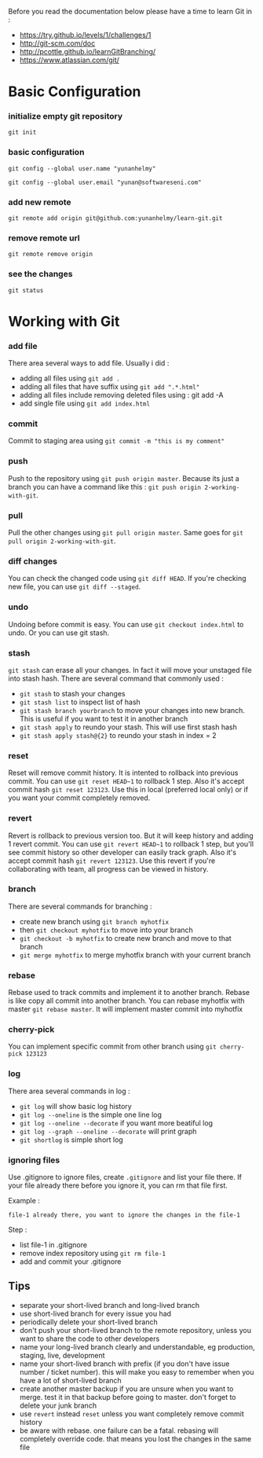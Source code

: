 Before you read the documentation below please have a time to learn Git in :

* https://try.github.io/levels/1/challenges/1
* http://git-scm.com/doc
* http://pcottle.github.io/learnGitBranching/
* https://www.atlassian.com/git/

Basic Configuration
===================

### initialize empty git repository

`git init`


### basic configuration

`git config --global user.name "yunanhelmy"`

`git config --global user.email "yunan@softwareseni.com"`


### add new remote

`git remote add origin git@github.com:yunanhelmy/learn-git.git`


### remove remote url

`git remote remove origin`


### see the changes

`git status`



Working with Git
===================

### add file

There area several ways to add file. Usually i did :
* adding all files using `git add .`
* adding all files that have suffix using `git add ".*.html"`
* adding all files include removing deleted files using : git add -A
* add single file using `git add index.html`

### commit
Commit to staging area using `git commit -m "this is my comment"`

### push
Push to the repository using `git push origin master`. Because its just a branch you can have a command like this : `git push origin 2-working-with-git`.

### pull
Pull the other changes using `git pull origin master`. Same goes for `git pull origin 2-working-with-git`.

### diff changes
You can check the changed code using `git diff HEAD`. If you're checking new file, you can use `git diff --staged`.

### undo
Undoing before commit is easy. You can use `git checkout index.html` to undo. Or you can use git stash.

### stash
`git stash` can erase all your changes. In fact it will move your unstaged file into stash hash. 
There are several command that commonly used :
* `git stash` to stash your changes
* `git stash list` to inspect list of hash
* `git stash branch yourbranch` to move your changes into new branch. This is useful if you want to test it in another branch
* `git stash apply` to reundo your stash. This will use first stash hash 
* `git stash apply stash@{2}` to reundo your stash in index = 2

### reset
Reset will remove commit history. It is intented to  rollback into previous commit. You can use `git reset HEAD~1` to rollback 1 step. Also it's accept commit hash `git reset 123123`. Use this in local (preferred local only) or if you want your commit completely removed.

### revert
Revert is rollback to previous version too. But it will keep history and adding 1 revert commit. You can use `git revert HEAD~1` to rollback 1 step, but you'll see commit history so other developer can easily track graph. Also it's accept commit hash `git revert 123123`. Use this revert if you're collaborating with team, all progress can be viewed in history.

### branch
There are several commands for branching :
* create new branch using `git branch myhotfix`
* then `git checkout myhotfix` to move into your branch
* `git checkout -b myhotfix` to create new branch and move to that branch
* `git merge myhotfix` to merge myhotfix branch with your current branch

### rebase
Rebase used to track commits and implement it to another branch. Rebase is like copy all commit into another branch. You can rebase myhotfix with master `git rebase master`. It will implement master commit into myhotfix

### cherry-pick
You can implement specific commit from other branch using `git cherry-pick 123123`

### log
There area several commands in log :
* `git log` will show basic log history
* `git log --oneline` is the simple one line log
* `git log --oneline --decorate` if you want more beatiful log
* `git log --graph --oneline --decorate` will print graph
* `git shortlog` is simple short log

### ignoring files
Use .gitignore to ignore files, create `.gitignore` and list your file there. If your file already there before you ignore it, you can rm that file first.

Example :

`file-1 already there, you want to ignore the changes in the file-1`

Step :
* list file-1 in .gitignore
* remove index repository using `git rm file-1`
* add and commit your .gitignore


## Tips
* separate your short-lived branch and long-lived branch
* use short-lived branch for every issue you had
* periodically delete your short-lived branch
* don't push your short-lived branch to the remote repository, unless you want to share the code to other developers 
* name your long-lived branch clearly and understandable, eg production, staging, live, development
* name your short-lived branch with prefix (if you don't have issue number / ticket number). this will make you easy to remember when you have a lot of short-lived branch
* create another master backup if you are unsure when you want to merge. test it in that backup before going to master. don't forget to delete your junk branch
* use `revert` instead `reset` unless you want completely remove commit history
* be aware with rebase. one failure can be a fatal. rebasing will completely override code. that means you lost the changes in the same file